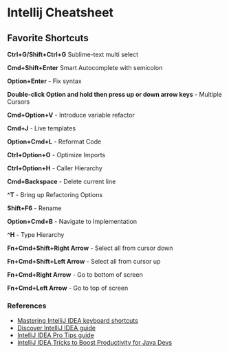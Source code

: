 # Intellij Cheatsheet

## Favorite Shortcuts

**Ctrl+G/Shift+Ctrl+G** Sublime-text multi select

**Cmd+Shift+Enter** Smart Autocomplete with semicolon

**Option+Enter** - Fix syntax

**Double-click Option and hold then press up or down arrow keys** - Multiple Cursors

**Cmd+Option+V** - Introduce variable refactor

**Cmd+J** - Live templates

**Option+Cmd+L** - Reformat Code

**Ctrl+Option+O** - Optimize Imports

**Ctrl+Option+H** - Caller Hierarchy

**Cmd+Backspace** - Delete current line

**^T** - Bring up Refactoring Options

**Shift+F6** - Rename

**Option+Cmd+B** - Navigate to Implementation

**^H** - Type Hierarchy


**Fn+Cmd+Shift+Right Arrow** - Select all from cursor down

**Fn+Cmd+Shift+Left Arrow** - Select all from cursor up

**Fn+Cmd+Right Arrow** - Go to bottom of screen

**Fn+Cmd+Left Arrow** - Go to top of screen


### References
* [Mastering IntelliJ IDEA keyboard shortcuts](https://www.jetbrains.com/help/idea/mastering-intellij-idea-keyboard-shortcuts.html)
* [Discover IntelliJ IDEA guide](https://www.jetbrains.com/help/idea/discover-intellij-idea.html)
* [IntelliJ IDEA Pro Tips guide](https://www.jetbrains.com/help/idea/intellij-idea-pro-tips.html)
* [IntelliJ IDEA Tricks to Boost Productivity for Java Devs](https://www.safaribooksonline.com/library/view/intellij-idea-tricks/9781788625395/)
